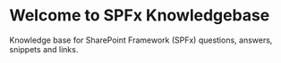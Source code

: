 # Welcome to SPFx Knowledgebase

Knowledge base for SharePoint Framework (SPFx) questions, answers, snippets and links.
